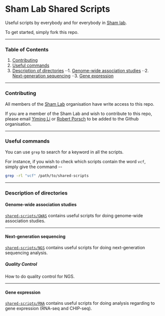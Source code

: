 Sham Lab Shared Scripts
========

Useful scripts by everybody and for everybody in [Sham lab](https://shamlab.github.io).

To get started, simply fork this repo.

--------

### Table of Contents

1. [Contributing](https://github.com/shamlab/shared-scripts#contributing)
2. [Useful commands](https://github.com/shamlab/shared-scripts#useful-commands)
3. [Description of directories](https://github.com/shamlab/shared-scripts#description-of-directories)
⋅⋅1. [Genome-wide association studies](https://github.com/shamlab/shared-scripts#genome-wide-association-studies)
⋅⋅2. [Next-generation sequencing](https://github.com/shamlab/shared-scripts#next-generation-sequencing)
⋅⋅3. [Gene expression](https://github.com/shamlab/shared-scripts#gene-expression)

--------

### Contributing

All members of the [Sham Lab](https://github.com/shamlab) organisation have write access to this repo.

If you are a member of the Sham Lab and wish to contribute to this repo, please email [Yiming Li](https://www.google.com/recaptcha/mailhide/d?k=01csXFRp7K1dsFA4c9tNF-_g==&c=SPBmIG77uJ7ktz_OiFkTkA==) or [Robert Porsch](http://www.google.com/recaptcha/mailhide/d?k=01hZg17wwOl6hraVWulSTh4Q==&c=pDrNxdQGMaeulRWXj8dp-nAXWKINdi7rlLYm7FBk-AU=) to be added to the Github organisation.

--------

### Useful commands

You can use `grep` to search for a keyword in all the scripts.

For instance, if you wish to check which scripts contain the word `vcf`, simply give the command --
```bash
grep -rl "vcf" /path/to/shared-scripts
```
--------

### Description of directories

#### Genome-wide association studies

[`shared-scripts/GWAS`](https://github.com/shamlab/shared-scripts/tree/master/GWAS) contains useful scripts for doing genome-wide association studies.

--------

#### Next-generation sequencing

[`shared-scripts/NGS`](https://github.com/shamlab/shared-scripts/tree/master/NGS) contains useful scripts for doing next-generation sequencing analysis.

##### Quality Control

How to do quality control for NGS.

--------

#### Gene expression

[`shared-scripts/RNA`](https://github.com/shamlab/shared-scripts/tree/master/RNA) contains useful scripts for doing analysis regarding to gene expression (RNA-seq and CHIP-seq).
